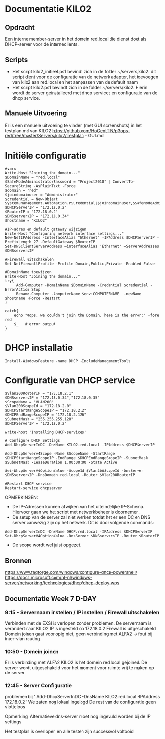 # Documentatie KILO2

## Opdracht

Een interne member-server in het domein red.local die dienst doet als DHCP-server voor de interneclients.

## Scripts
 - Het script kilo2_initieel.ps1 bevindt zich in de folder ~/servers/kilo2. dit script dient voor de configuratie van de netwerk adapter, het toevoegen van kilo2 aan red.local en het aanpassen van de default naam
 - Het script kilo2.ps1 bevindt zich in de folder ~/servers/kilo2. Hierin wordt de server geinstalleerd met dhcp services en configuratie van de dhcp service.
 
## Manuele Uitvoering

Er is een manuele uitvoering te vinden (met GUI screenshots) in het testplan.md van KILO2
https://github.com/HoGentTIN/p3ops-red/tree/master/Servers/kilo2/Testplan - GUI.md

# Initiële configuratie

```
#vars
Write-Host "Joining the domain..."
$DomainName = "red.local"
$SafeModeAdministratorPassword = "Project2018" | ConvertTo-SecureString -AsPlainText -Force
$domain = "red"
$joindomainuser = "Administrator"
$credential = New-Object System.Management.Automation.PSCredential($joindomainuser,$SafeModeAdministratorPassword)
$DHCPServerIP = "172.18.0.2"
$RouterIP = "172.18.0.1"
$DNSserversIP = "172.18.0.34"
$hostname = "KILO2"

#IP-adres en default gateway wijzigen
Write-Host "Configuring network interface settings..."
New-NetIPAddress -InterfaceAlias "Ethernet" -IPAddress $DHCPServerIP -PrefixLength 27 -DefaultGateway $RouterIP
Set-DNSClientServerAddress –interfaceAlias 'Ethernet' –ServerAddresses $DNSserversIP

#Firewall uitschakelen
Set-NetFirewallProfile -Profile Domain,Public,Private -Enabled False

#DomainName toewijzen
Write-Host "Joining the domain..."
try{
     Add-Computer -DomainName $DomainName -Credential $credential -ErrorAction Stop
     Rename-Computer -ComputerName $env:COMPUTERNAME  -newName $hostname -Force -Restart
}

catch{
    echo "Oops, we couldn't join the Domain, here is the error:" -fore red
    $_   # error output
}
```

# DHCP installatie

```
Install-WindowsFeature -name DHCP -IncludeManagementTools
```

# Configuratie van DHCP service

```
$Vlan200RouterIP = "172.18.2.1"
$DNSserversIP = "172.18.0.34","172.18.0.35"
$ScopeName = "VLAN200"
$Vlan200ScopeId = "172.18.2.0"
$DHCPStartRangeScopeIP = "172.18.2.2"
$DHCPEndRangeScopeIP = "172.18.2.126"
$SubnetMask = "255.255.255.128"
$DHCPServerIP = "172.18.0.2"

write-host 'Installing DHCP-services'

# Configure DHCP Settings
Add-DhcpServerInDC -DnsName KILO2.red.local -IPAddress $DHCPServerIP

Add-DhcpServerv4Scope -Name $ScopeName -StartRange $DHCPStartRangeScopeIP -EndRange $DHCPEndRangeScopeIP -SubnetMask $SubnetMask -LeaseDuration 1.00:00:00 -State Active

Set-DhcpServerV4OptionValue -ScopeId $Vlan200ScopeId -DnsServer $DNSserversIP -DnsDomain red.local -Router $Vlan200RouterIP

#Restart DHCP service
Restart-service dhcpserver
```

OPMERKINGEN:
- De IP-Adressen kunnen afwijken van het uiteindelijke IP-Schema. Hiervoor gaan we het script met netwerkbeheer is doornemen.
- De setup van de server zal niet werken totdat het er een DC en DNS server aanwezig zijn op het netwerk. Dit is door volgende commands:
```
Add-DhcpServerInDC -DnsName DHCP.red.local -IPAddress $DHCPServerIP
Set-DhcpServerV4OptionValue -DnsServer $DNSserversIP -Router $RouterIP
```

- De scope wordt wel juist opgezet.

## Bronnen

https://www.faqforge.com/windows/configure-dhcp-powershell/  
https://docs.microsoft.com/nl-nl/windows-server/networking/technologies/dhcp/dhcp-deploy-wps

## Documentatie Week 7 D-DAY

### 9:15 - Servernaam instellen / IP instellen / Firewall uitschakelen
Verbinden met de EXSI is verlopen zonder problemen.
De servernaam is verandert naar KILO2
IP is ingesteld op 172.18.0.2
Firewall is uitgeschakeld
Domein joinen gaat voorlopig niet, geen verbinding met ALFA2 -> fout bij inter-vlan routing

### 10:50 - Domein joinen
Er is verbinding met ALFA2
KILO2 is het domein red.local gejoined.
De server wordt uitgeschakeld voor het moment voor ruimte vrij te maken op de server

### 12:45 - Server Configuratie
problemen bij ' Add-DhcpServerInDC -DnsName KILO2.red.local -IPAddress 172.18.0.2 '
We zaten nog lokaal ingelogd
De rest van de configuratie geen vlotteloos

Opmerking: Alternatieve dns-server moet nog ingevuld worden bij de IP settings

Het testplan is overlopen en alle testen zijn successvol voltooid

### 



